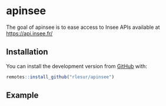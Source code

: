 
<!-- README.md is generated from README.Rmd. Please edit that file -->

# apinsee

<!-- badges: start -->

<!-- badges: end -->

The goal of apinsee is to ease access to Insee APIs available at
<https://api.insee.fr/>

## Installation

You can install the development version from
[GitHub](https://github.com/) with:

``` r
remotes::install_github("rlesur/apinsee")
```

## Example
